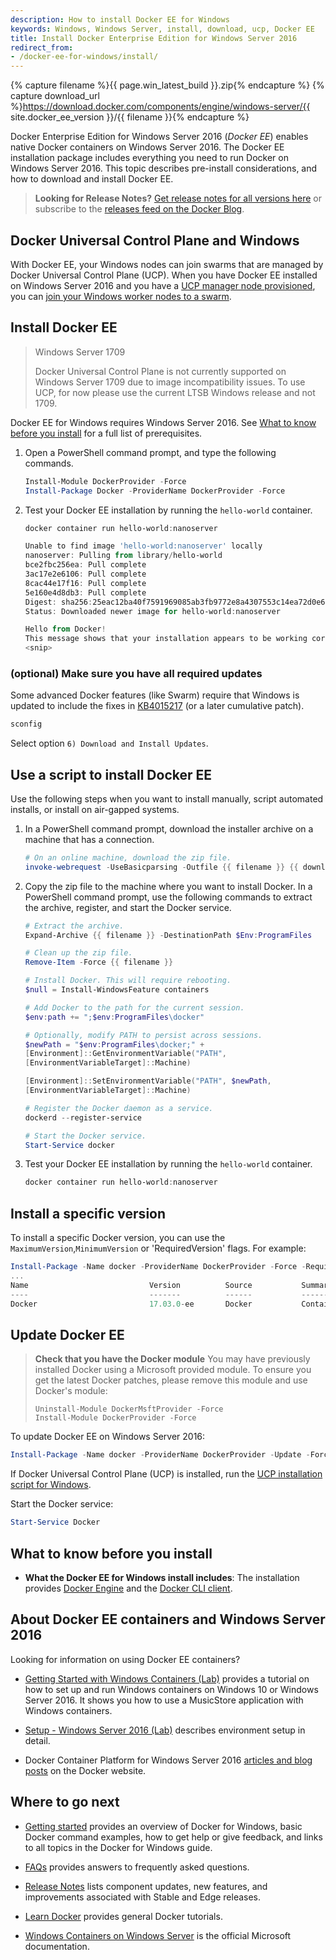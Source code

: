 ```yaml
---
description: How to install Docker EE for Windows
keywords: Windows, Windows Server, install, download, ucp, Docker EE
title: Install Docker Enterprise Edition for Windows Server 2016
redirect_from:
- /docker-ee-for-windows/install/
---
```


{% capture filename %}{{ page.win_latest_build }}.zip{% endcapture %}
{% capture download_url %}https://download.docker.com/components/engine/windows-server/{{ site.docker_ee_version }}/{{ filename }}{% endcapture %}


Docker Enterprise Edition for Windows Server 2016 (*Docker EE*) enables native
Docker containers on Windows Server 2016. The Docker EE installation package
includes everything you need to run Docker on Windows Server 2016.
This topic describes pre-install considerations, and how to download and
install Docker EE.

>**Looking for Release Notes?** [Get release notes for all
versions here](https://docs.docker.com/release-notes/) or subscribe to the
[releases feed on the Docker Blog](http://blog.docker.com/category/engineering/docker-releases/).

## Docker Universal Control Plane and Windows

With Docker EE, your Windows nodes can join swarms that are managed
by Docker Universal Control Plane (UCP). When you have Docker EE installed
on Windows Server 2016 and you have a
[UCP manager node provisioned](/datacenter/ucp/2.2/guides/admin/install/), you can
[join your Windows worker nodes to a swarm](/datacenter/ucp/2.2/guides/admin/configure/join-windows-worker-nodes/).

## Install Docker EE

>Windows Server 1709
>
>Docker Universal Control Plane is not currently supported on Windows Server 1709 due to image incompatibility issues.
>To use UCP, for now please use the current LTSB Windows release and not 1709.


Docker EE for Windows requires Windows Server 2016. See
[What to know before you install](#what-to-know-before-you-install) for a
full list of prerequisites.

1.  Open a PowerShell command prompt, and type the following commands.

    ```PowerShell
    Install-Module DockerProvider -Force
    Install-Package Docker -ProviderName DockerProvider -Force
    ```

2.  Test your Docker EE installation by running the `hello-world` container.

    ```PowerShell
    docker container run hello-world:nanoserver

    Unable to find image 'hello-world:nanoserver' locally
    nanoserver: Pulling from library/hello-world
    bce2fbc256ea: Pull complete
    3ac17e2e6106: Pull complete
    8cac44e17f16: Pull complete
    5e160e4d8db3: Pull complete
    Digest: sha256:25eac12ba40f7591969085ab3fb9772e8a4307553c14ea72d0e6f98b2c8ced9d
    Status: Downloaded newer image for hello-world:nanoserver

    Hello from Docker!
    This message shows that your installation appears to be working correctly.
    <snip>
    ```

### (optional) Make sure you have all required updates

Some advanced Docker features (like Swarm) require that Windows is updated to include the fixes in [KB4015217](https://support.microsoft.com/en-us/help/4015217/windows-10-update-kb4015217) (or a later cumulative patch).

```PowerShell
sconfig
```

Select option `6) Download and Install Updates`.

## Use a script to install Docker EE

Use the following steps when you want to install manually, script automated
installs, or install on air-gapped systems.

1.  In a PowerShell command prompt, download the installer archive on a machine
    that has a connection.

    ```PowerShell
    # On an online machine, download the zip file.
    invoke-webrequest -UseBasicparsing -Outfile {{ filename }} {{ download_url }}
    ```

2.  Copy the zip file to the machine where you want to install Docker. In a
    PowerShell command prompt, use the following commands to extract the archive,
    register, and start the Docker service.

    ```PowerShell
    # Extract the archive.
    Expand-Archive {{ filename }} -DestinationPath $Env:ProgramFiles

    # Clean up the zip file.
    Remove-Item -Force {{ filename }}

    # Install Docker. This will require rebooting.
    $null = Install-WindowsFeature containers

    # Add Docker to the path for the current session.
    $env:path += ";$env:ProgramFiles\docker"

    # Optionally, modify PATH to persist across sessions.
    $newPath = "$env:ProgramFiles\docker;" +
    [Environment]::GetEnvironmentVariable("PATH",
    [EnvironmentVariableTarget]::Machine)

    [Environment]::SetEnvironmentVariable("PATH", $newPath,
    [EnvironmentVariableTarget]::Machine)

    # Register the Docker daemon as a service.
    dockerd --register-service

    # Start the Docker service.
    Start-Service docker
    ```

3.  Test your Docker EE installation by running the `hello-world` container.

    ```PowerShell
    docker container run hello-world:nanoserver
    ```

## Install a specific version

To install a specific Docker version, you can use the `MaximumVersion`,`MinimumVersion` or 'RequiredVersion' flags. For example:

```PowerShell
Install-Package -Name docker -ProviderName DockerProvider -Force -RequiredVersion 17.06.2-ee-5
...
Name                           Version          Source           Summary
----                           -------          ------           -------
Docker                         17.03.0-ee       Docker           Contains Docker EE for use with Windows Server 2016...
```

## Update Docker EE

> **Check that you have the Docker module**
> You may have previously installed Docker using a Microsoft provided module. To ensure you get the latest Docker patches, please remove this module and use Docker's module:
>
> ```none
> Uninstall-Module DockerMsftProvider -Force
> Install-Module DockerProvider -Force
> ```

To update Docker EE on Windows Server 2016:

```PowerShell
Install-Package -Name docker -ProviderName DockerProvider -Update -Force
```

If Docker Universal Control Plane (UCP) is installed, run the
[UCP installation script for Windows](/datacenter/ucp/2.2/guides/admin/configure/join-windows-worker-nodes/#run-the-windows-node-setup-script). 

Start the Docker service:

```PowerShell
Start-Service Docker
```

## What to know before you install

* **What the Docker EE for Windows install includes**: The installation
provides [Docker Engine](/engine/userguide/intro.md) and the
[Docker CLI client](https://docs.docker.com/engine/reference/commandline/cli/).

## About Docker EE containers and Windows Server 2016

Looking for information on using Docker EE containers?

* [Getting Started with Windows Containers (Lab)](https://github.com/docker/labs/blob/master/windows/windows-containers/README.md)
provides a tutorial on how to set up and run Windows containers on Windows 10
or Windows Server 2016. It shows you how to use a MusicStore application with
Windows containers.

* [Setup - Windows Server 2016 (Lab)](https://github.com/docker/labs/blob/master/windows/windows-containers/Setup-Server2016.md)
describes environment setup in detail.

* Docker Container Platform for Windows Server 2016 [articles and blog
posts](https://www.docker.com/microsoft/) on the Docker website.

## Where to go next

* [Getting started](/docker-for-windows/index.md) provides an overview of
Docker for Windows, basic Docker command examples, how to get help or give
feedback, and links to all topics in the Docker for Windows guide.

* [FAQs](/docker-for-windows/faqs.md) provides answers to frequently asked
questions.

* [Release Notes](/docker-for-windows/release-notes.md) lists component
updates, new features, and improvements associated with Stable and Edge
releases.

* [Learn Docker](/learn.md) provides general Docker tutorials.

* [Windows Containers on Windows Server](https://docs.microsoft.com/en-us/virtualization/windowscontainers/quick-start/quick-start-windows-server)
is the official Microsoft documentation.
